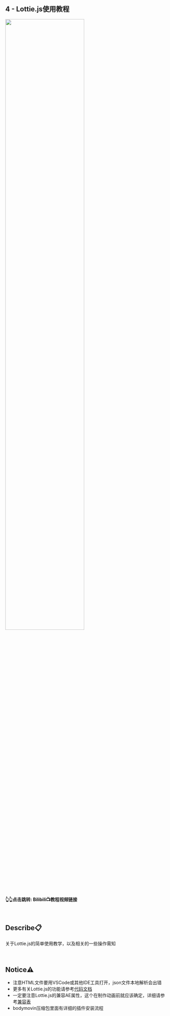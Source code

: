 ## **4 - Lottie.js使用教程**
<a href="https://www.bilibili.com/video/BV1ZH4y1C7bz">
<img src="https://i2.hdslb.com/bfs/archive/c5008a6d088e872b8c828636774b55391a312c7f.jpg" width="70%">
</a>

**👆👆点击跳转: Bilibili📺教程视频链接**

<br>

## **Describe📋️**
关于Lottie.js的简单使用教学，以及相关的一些操作需知

<br>

## **Notice⚠️**
- 注意HTML文件要用VSCode或其他IDE工具打开，json文件本地解析会出错
- 更多有关Lottie.js的功能请参考[代码文档](http://airbnb.io/lottie/#/web)
- 一定要注意Lottie.js的兼容AE属性，这个在制作动画前就应该确定，详细请参考[兼容表](http://airbnb.io/lottie/#/supported-features)
- bodymovin压缩包里面有详细的插件安装流程
